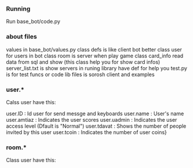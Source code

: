 ### Running
Run base_bot/code.py
### about files
values in base_bot/values.py
class defs is like client bot better
class user for users in bot
class room is server when play game
class card_info read data from sql and show (this class help you for show card infos)
server_list.txt is show servers in runing
library have def for help you
test.py is for test funcs or code
lib files is sorosh client and examples
### user.*
Calss user have this:

user.ID     : Id user for send messge and keyboards
user.name   : User's name
user.amtiaz : Indicates the user scores
user.uadmin : Indicates the user access level (Dfault is "Normal")
user.tdavat : Shows the number of people invited by this user
user.tcoin  : Indicates the number of user coins}

### room.*
Class user have this:


